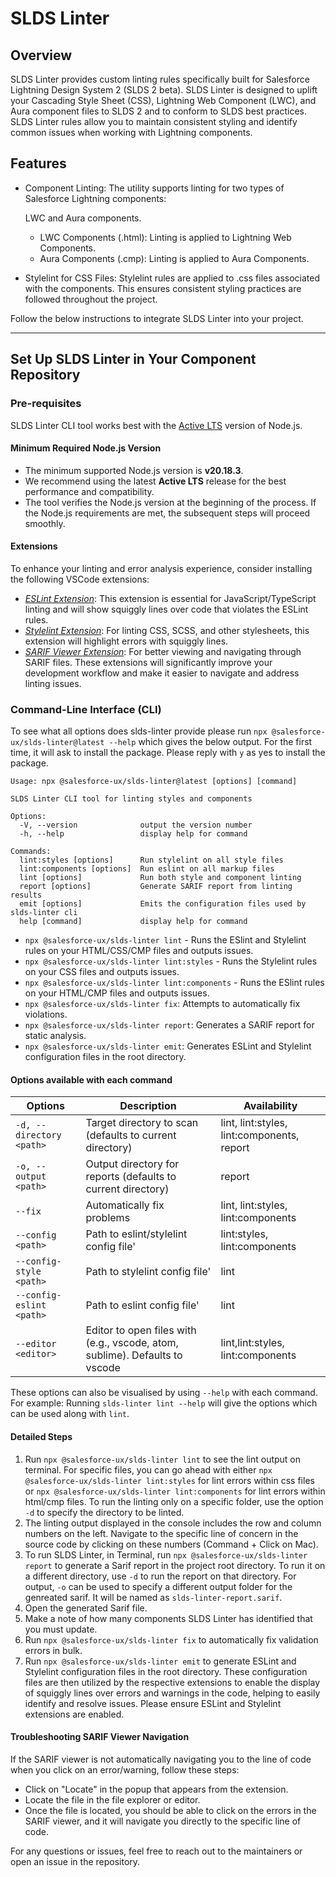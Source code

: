 # SLDS Linter

## Overview

SLDS Linter provides custom linting rules specifically built for Salesforce Lightning Design System 2 (SLDS 2 beta). SLDS Linter is designed to uplift your Cascading Style Sheet (CSS), Lightning Web Component (LWC), and Aura component files to SLDS 2 and to conform to SLDS best practices. SLDS Linter rules allow you to maintain consistent styling and identify common issues when working with Lightning components.

## Features

- Component Linting:
  The utility supports linting for two types of Salesforce Lightning components:

  LWC and Aura components.
  - LWC Components (.html): Linting is applied to Lightning Web Components.
  - Aura Components (.cmp): Linting is applied to Aura Components.

* Stylelint for CSS Files:
  Stylelint rules are applied to .css files associated with the components. This ensures consistent styling practices are followed throughout the project.

Follow the below instructions to integrate SLDS Linter into your project.

---

## Set Up SLDS Linter in Your Component Repository

### Pre-requisites

SLDS Linter CLI tool works best with the [Active LTS](https://nodejs.org/en/about/previous-releases) version of Node.js.  

#### **Minimum Required Node.js Version**  
- The minimum supported Node.js version is **v20.18.3**.  
- We recommend using the latest **Active LTS** release for the best performance and compatibility.  
- The tool verifies the Node.js version at the beginning of the process. If the Node.js requirements are met, the subsequent steps will proceed smoothly.

#### Extensions
To enhance your linting and error analysis experience, consider installing the following VSCode extensions:

- *[ESLint Extension](https://marketplace.visualstudio.com/items?itemName=dbaeumer.vscode-eslint)*: This extension is essential for JavaScript/TypeScript linting and will show squiggly lines over code that violates the ESLint rules.
- *[Stylelint Extension](https://marketplace.visualstudio.com/items?itemName=stylelint.vscode-stylelint)*: For linting CSS, SCSS, and other stylesheets, this extension will highlight errors with squiggly lines.
- *[SARIF Viewer Extension](https://marketplace.visualstudio.com/items?itemName=MS-SarifVSCode.sarif-viewer)*: For better viewing and navigating through SARIF files.
These extensions will significantly improve your development workflow and make it easier to navigate and address linting issues.


### Command-Line Interface (CLI)

To see what all options does slds-linter provide please run `npx @salesforce-ux/slds-linter@latest --help` which gives the below output.
For the first time, it will ask to install the package. Please reply with `y` as yes to install the package.

```
Usage: npx @salesforce-ux/slds-linter@latest [options] [command]

SLDS Linter CLI tool for linting styles and components

Options:
  -V, --version              output the version number
  -h, --help                 display help for command

Commands:
  lint:styles [options]      Run stylelint on all style files
  lint:components [options]  Run eslint on all markup files
  lint [options]             Run both style and component linting
  report [options]           Generate SARIF report from linting results
  emit [options]             Emits the configuration files used by slds-linter cli
  help [command]             display help for command
```

- `npx @salesforce-ux/slds-linter lint` - Runs the ESlint and Stylelint rules on your HTML/CSS/CMP files and outputs issues.
- `npx @salesforce-ux/slds-linter lint:styles` - Runs the Stylelint rules on your CSS files and outputs issues.
- `npx @salesforce-ux/slds-linter lint:components` - Runs the ESlint rules on your HTML/CMP files and outputs issues.
- `npx @salesforce-ux/slds-linter fix`: Attempts to automatically fix violations.
- `npx @salesforce-ux/slds-linter report`: Generates a SARIF report for static analysis.
- `npx @salesforce-ux/slds-linter emit`: Generates ESLint and Stylelint configuration files in the root directory. 

#### Options available with each command

| **Options**              | **Description**                                                              | **Availability**                           |
| ------------------------ | ---------------------------------------------------------------------------- | ------------------------------------------ |
| `-d, --directory <path>` | Target directory to scan (defaults to current directory)                     | lint, lint:styles, lint:components, report |
| `-o, --output <path>`    | Output directory for reports (defaults to current directory)                 | report                                     |
| `--fix`                  | Automatically fix problems                                                   | lint, lint:styles, lint:components         |
| `--config <path>`        | Path to eslint/stylelint config file'         | lint:styles, lint:components               |
| `--config-style <path>`  | Path to stylelint config file'             | lint                                       |
| `--config-eslint <path>` | Path to eslint config file'                    | lint                                       |
| `--editor <editor>`      | Editor to open files with (e.g., vscode, atom, sublime). Defaults to vscode | lint,lint:styles, lint:components          |

These options can also be visualised by using `--help` with each command. For example: Running `slds-linter lint --help` will give the options which can be used along with `lint`.

#### Detailed Steps

1. Run `npx @salesforce-ux/slds-linter lint` to see the lint output on terminal. For specific files, you can go ahead with either `npx @salesforce-ux/slds-linter lint:styles` for lint errors within css files or `npx @salesforce-ux/slds-linter lint:components` for lint errors within html/cmp files. To run the linting only on a specific folder, use the option `-d` to specify the directory to be linted. 
2. The linting output displayed in the console includes the row and column numbers on the left. Navigate to the specific line of concern in the source code by clicking on these numbers (Command + Click on Mac).
3. To run SLDS Linter, in Terminal, run `npx @salesforce-ux/slds-linter report` to generate a Sarif report in the project root directory. To run it on a different directory, use `-d` to run the report on that directory. For output, `-o` can be used to specify a different output folder for the genreated sarif. It will be named as `slds-linter-report.sarif`.
4. Open the generated Sarif file.
5. Make a note of how many components SLDS Linter has identified that you must update.
6. Run `npx @salesforce-ux/slds-linter fix` to automatically fix validation errors in bulk.
7. Run `npx @salesforce-ux/slds-linter emit` to generate ESLint and Stylelint configuration files in the root directory. These configuration files are then utilized by the respective extensions to enable the display of squiggly lines over errors and warnings in the code, helping to easily identify and resolve issues. Please ensure ESLint and Stylelint extensions are enabled.

#### Troubleshooting SARIF Viewer Navigation
If the SARIF viewer is not automatically navigating you to the line of code when you click on an error/warning, follow these steps:

- Click on "Locate" in the popup that appears from the extension.
- Locate the file in the file explorer or editor.
- Once the file is located, you should be able to click on the errors in the SARIF viewer, and it will navigate you directly to the specific line of code.

For any questions or issues, feel free to reach out to the maintainers or open an issue in the repository.
